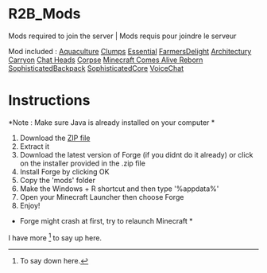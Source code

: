 # R2B_Mods
Mods required to join the server | Mods requis pour joindre le serveur 


Mod included : 
[Aquaculture](https://www.curseforge.com/minecraft/mc-mods/aquaculture)
[Clumps](https://www.curseforge.com/minecraft/mc-mods/aquaculture)
[Essential](https://www.curseforge.com/minecraft/mc-mods/aquaculture)
[FarmersDelight](https://www.curseforge.com/minecraft/mc-mods/aquaculture)
[Architectury](https://www.curseforge.com/minecraft/mc-mods/aquaculture)
[Carryon](https://www.curseforge.com/minecraft/mc-mods/aquaculture)
[Chat Heads](https://www.curseforge.com/minecraft/mc-mods/aquaculture)
[Corpse](https://www.curseforge.com/minecraft/mc-mods/aquaculture)
[Minecraft Comes Alive Reborn](https://www.curseforge.com/minecraft/mc-mods/aquaculture)
[SophisticatedBackpack](https://www.curseforge.com/minecraft/mc-mods/aquaculture)
[SophisticatedCore](https://www.curseforge.com/minecraft/mc-mods/aquaculture)
[VoiceChat](https://www.curseforge.com/minecraft/mc-mods/aquaculture)


# Instructions  

*Note : Make sure Java is already installed on your computer *

1. Download the [ZIP file](https://github.com/bossmosk/R2B_Mods/archive/refs/heads/main.zip)
2. Extract it
3. Download the latest version of Forge (if you didnt do it already) or click on the installer provided in the .zip file
4. Install Forge by clicking OK
5. Copy the 'mods' folder 
6. Make the Windows + R shortcut and then type '%appdata%'
7. Open your Minecraft Launcher then choose Forge
8. Enjoy!

* Forge might crash at first, try to relaunch Minecraft *

I have more [^1] to say up here.
[^1]: To say down here.

